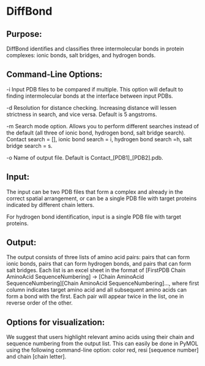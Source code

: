 # DiffBond

## Purpose:
DiffBond identifies and classifies three intermolecular bonds in protein complexes: ionic bonds, salt bridges, and hydrogen bonds. 


## Command-Line Options:

-i
Input PDB files to be compared if multiple. This option will default to finding intermolecular bonds at the interface between input PDBs.

-d
Resolution for distance checking. Increasing distance will lessen strictness in search, and vice versa. Default is 5 angstroms.

-m
Search mode option. Allows you to perform different searches instead of the default (all three of ionic bond, hydrogen bond, salt bridge search). Contact search = [], ionic bond search = i, hydrogen bond search =h, salt bridge search = s.

-o
Name of output file. Default is Contact_[PDB1]_[PDB2].pdb.


## Input:
The input can be two PDB files that form a complex and already in the correct spatial arrangement, or can be a single PDB file with target proteins indicated by different chain letters.

For hydrogen bond identification, input is a single PDB file with target proteins.


## Output:
The output consists of three lists of amino acid pairs: pairs that can form ionic bonds, pairs that can form hydrogen bonds, and pairs that can form salt bridges. Each list is an excel sheet in the format of [FirstPDB Chain AminoAcid SequenceNumbering] -> [Chain AminoAcid SequenceNumbering][Chain AminoAcid SequenceNumbering]..., where first column indicates target amino acid and all subsequent amino acids can form a bond with the first. Each pair will appear twice in the list, one in reverse order of the other.


## Options for visualization:
We suggest that users highlight relevant amino acids using their chain and sequence numbering from the output list. This can easily be done in PyMOL using the following command-line option: color red, resi [sequence number] and chain [chain letter].
